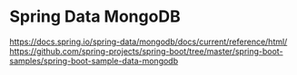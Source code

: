 # Spring Data MongoDB

https://docs.spring.io/spring-data/mongodb/docs/current/reference/html/  
https://github.com/spring-projects/spring-boot/tree/master/spring-boot-samples/spring-boot-sample-data-mongodb  
